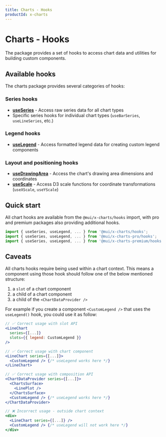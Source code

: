 ```yaml
---
title: Charts - Hooks
productId: x-charts
---
```


# Charts - Hooks

<p class="description">The package provides a set of hooks to access chart data and utilities for building custom components.</p>

## Available hooks

The charts package provides several categories of hooks:

### Series hooks

- [**useSeries**](/x/react-charts/hooks/use-series/) - Access raw series data for all chart types
- Specific series hooks for individual chart types (`useBarSeries`, `useLineSeries`, etc.)

### Legend hooks

- [**useLegend**](/x/react-charts/hooks/use-legend/) - Access formatted legend data for creating custom legend components

### Layout and positioning hooks

- [**useDrawingArea**](/x/react-charts/hooks/use-drawing-area/) - Access the chart's drawing area dimensions and coordinates
- [**useScale**](/x/react-charts/hooks/use-scale/) - Access D3 scale functions for coordinate transformations (`useXScale`, `useYScale`)

## Quick start

All chart hooks are available from the `@mui/x-charts/hooks` import, with pro and premium packages also providing additional hooks.

```js
import { useSeries, useLegend, ... } from '@mui/x-charts/hooks';
import { useSeries, useLegend, ... } from '@mui/x-charts-pro/hooks';
import { useSeries, useLegend, ... } from '@mui/x-charts-premium/hooks';
```

## Caveats

All charts hooks require being used within a chart context.
This means a component using those hook should follow one of the below mentioned structure:

1. a `slot` of a chart component
2. a child of a chart component
3. a child of the `<ChartDataProvider />`

For example if you create a component `<CustomLegend />` that uses the `useLegend()` hook, you could use it as follow:

```jsx
// ✅ Correct usage with slot API
<LineChart
  series={[...]}
  slots={{ legend: CustomLegend }}
/>

// ✅ Correct usage with chart component
<LineChart series={[...]}>
  <CustomLegend /> {/* useLegend works here */}
</LineChart>

// ✅ Correct usage with composition API
<ChartDataProvider series={[...]}>
  <ChartsSurface>
    <LinePlot />
  </ChartsSurface>
  <CustomLegend /> {/* useLegend works here */}
</ChartDataProvider>
```

```jsx
// ❌ Incorrect usage - outside chart context
<div>
  <LineChart series={[...]} />
  <CustomLegend /> {/* useLegend will not work here */}
</div>
```
